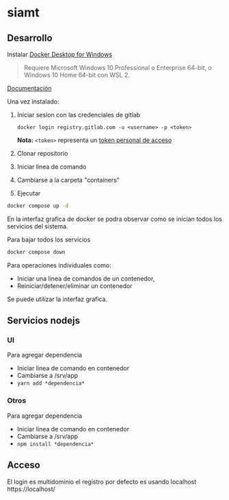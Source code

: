# siamt

## Desarrollo
Instalar [Docker Desktop for Windows](https://hub.docker.com/editions/community/docker-ce-desktop-windows)
>Requiere Microsoft Windows 10 Professional o Enterprise 64-bit, o Windows 10 Home 64-bit con WSL 2.

[Documentación](https://docs.docker.com/desktop/windows/install/)

Una vez instalado:
1. Iniciar sesion con las credenciales de gitlab

	```docker login registry.gitlab.com -u <username> -p <token>```
	
	**Nota:** ```<token>``` representa un [token personal de acceso](https://docs.gitlab.com/ee/user/profile/personal_access_tokens.html)
1. Clonar repositorio
1. Iniciar linea de comando
1. Cambiarse a la carpeta "containers"
1. Ejecutar 
```sh
docker compose up -d
```

En la interfaz grafica de docker se podra observar como se inician todos los servicios del sistema.

Para bajar todos los servicios
```sh
docker compose down
```

Para operaciones individuales como:
* Iniciar una linea de comandos de un contenedor, 
* Reiniciar/detener/eliminar un contenedor

Se puede utilizar la interfaz grafica.


## Servicios nodejs

### UI
Para agregar dependencia
* Iniciar linea de comando en contenedor
* Cambiarse a /srv/app
* ```yarn add *dependencia*```

### Otros
Para agregar dependencia
* Iniciar linea de comando en contenedor
* Cambiarse a /srv/app
* ```npm install *dependencia*```


## Acceso
El login es multidominio el registro por defecto es usando localhost
https://localhost/
